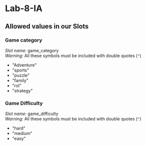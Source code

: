 # Lab-8-IA

## Allowed values in our Slots
### Game category

*Slot name:* game_category<br />
*Warning:* All these symbols must be included with double quotes (`"`)

- "Adventure"
- "sports" 
- "puzzle"
- "family"
- "rol"
- "strategy"

### Game Difficulty

*Slot name:* game_difficulty<br />
*Warning:* All these symbols must be included with double quotes (`"`)

- "hard"
- "medium"
- "easy"
